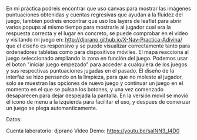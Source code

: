 En mi práctica podreis encontrar que uso canvas para mostrar las imágenes puntuaciones obtenidas y cuentas regresivas
que ayudan a la fluidez del juego, tambien podreis encontrar que uso los layers de leaflet para abrir varios popups 
al mismo tiempo para mostrarle al jugador cual era la respuesta correcta y el lugar en concreto, se puede comprobar
en el video y visitando mi juego en: http://djprano.github.io/X-Nav-Practica-Adivina/ que el diseño es responsivo
y se puede visualizar correctamente tanto para ordenadores tabletas como para dispositivos móviles.
El mapa reacciona al juego seleccionado ampliando la zona en función del juego.
Podemos usar el boton "iniciar juego empezado" para acceder a cualquiera de los juegos y sus respectivas puntuaciones
jugadas en el pasado.
El diseño de la interfaz se hizo pensando en la limpieza, para que no moleste al jugador, solo se muestran las opciones
de nuevo juego y continuar un juego en el momento en el que se pulsan los botones, y una vez comenzado desaparecen para
dejar despejada la pantalla.
En la versión movil se movió el icono de menu a la izquierda para facilitar el uso, y despues de comenzar un juego se
plega automanticamente.

Datos:

Cuenta laboratorio: djprano
Video Demo: https://youtu.be/saINN3_l4D0
